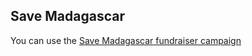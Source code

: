 ## Save Madagascar

You can use the [Save Madagascar fundraiser campaign](https://gogetfunding.com/savemadagascar/) 

